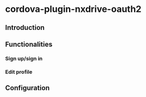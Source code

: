 # cordova-plugin-nxdrive-oauth2

## Introduction



## Functionalities
### Sign up/sign in

### Edit profile

## Configuration


